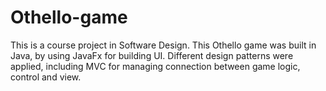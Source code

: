 # Othello-game
This is a course project in Software Design. This Othello game was built in Java, by using JavaFx for building UI. Different design patterns were applied, including MVC for managing connection between game logic, control and view.
